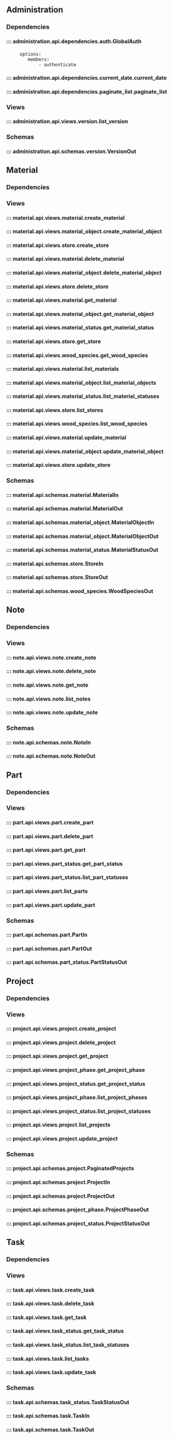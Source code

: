 ## Administration
### Dependencies
#### ::: administration.api.dependencies.auth.GlobalAuth
         options:
            members:
                - authenticate
#### ::: administration.api.dependencies.current_date.current_date
#### ::: administration.api.dependencies.paginate_list.paginate_list

### Views
#### ::: administration.api.views.version.list_version
### Schemas
#### ::: administration.api.schemas.version.VersionOut

## Material
### Dependencies
### Views
#### ::: material.api.views.material.create_material
#### ::: material.api.views.material_object.create_material_object
#### ::: material.api.views.store.create_store
#### ::: material.api.views.material.delete_material
#### ::: material.api.views.material_object.delete_material_object
#### ::: material.api.views.store.delete_store
#### ::: material.api.views.material.get_material
#### ::: material.api.views.material_object.get_material_object
#### ::: material.api.views.material_status.get_material_status
#### ::: material.api.views.store.get_store
#### ::: material.api.views.wood_species.get_wood_species
#### ::: material.api.views.material.list_materials
#### ::: material.api.views.material_object.list_material_objects
#### ::: material.api.views.material_status.list_material_statuses
#### ::: material.api.views.store.list_stores
#### ::: material.api.views.wood_species.list_wood_species
#### ::: material.api.views.material.update_material
#### ::: material.api.views.material_object.update_material_object
#### ::: material.api.views.store.update_store
### Schemas
#### ::: material.api.schemas.material.MaterialIn
#### ::: material.api.schemas.material.MaterialOut
#### ::: material.api.schemas.material_object.MaterialObjectIn
#### ::: material.api.schemas.material_object.MaterialObjectOut
#### ::: material.api.schemas.material_status.MaterialStatusOut
#### ::: material.api.schemas.store.StoreIn
#### ::: material.api.schemas.store.StoreOut
#### ::: material.api.schemas.wood_species.WoodSpeciesOut

## Note
### Dependencies
### Views
#### ::: note.api.views.note.create_note
#### ::: note.api.views.note.delete_note
#### ::: note.api.views.note.get_note
#### ::: note.api.views.note.list_notes
#### ::: note.api.views.note.update_note
### Schemas
#### ::: note.api.schemas.note.NoteIn
#### ::: note.api.schemas.note.NoteOut

## Part
### Dependencies
### Views
#### ::: part.api.views.part.create_part
#### ::: part.api.views.part.delete_part
#### ::: part.api.views.part.get_part
#### ::: part.api.views.part_status.get_part_status
#### ::: part.api.views.part_status.list_part_statuses
#### ::: part.api.views.part.list_parts
#### ::: part.api.views.part.update_part
### Schemas
#### ::: part.api.schemas.part.PartIn
#### ::: part.api.schemas.part.PartOut
#### ::: part.api.schemas.part_status.PartStatusOut

## Project
### Dependencies
### Views
#### ::: project.api.views.project.create_project
#### ::: project.api.views.project.delete_project
#### ::: project.api.views.project.get_project
#### ::: project.api.views.project_phase.get_project_phase
#### ::: project.api.views.project_status.get_project_status
#### ::: project.api.views.project_phase.list_project_phases
#### ::: project.api.views.project_status.list_project_statuses
#### ::: project.api.views.project.list_projects
#### ::: project.api.views.project.update_project
### Schemas
#### ::: project.api.schemas.project.PaginatedProjects
#### ::: project.api.schemas.project.ProjectIn
#### ::: project.api.schemas.project.ProjectOut
#### ::: project.api.schemas.project_phase.ProjectPhaseOut
#### ::: project.api.schemas.project_status.ProjectStatusOut

## Task
### Dependencies
### Views
#### ::: task.api.views.task.create_task
#### ::: task.api.views.task.delete_task
#### ::: task.api.views.task.get_task
#### ::: task.api.views.task_status.get_task_status
#### ::: task.api.views.task_status.list_task_statuses
#### ::: task.api.views.task.list_tasks
#### ::: task.api.views.task.update_task
### Schemas
#### ::: task.api.schemas.task_status.TaskStatusOut
#### ::: task.api.schemas.task.TaskIn
#### ::: task.api.schemas.task.TaskOut